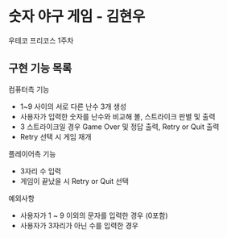 숫자 야구 게임 - 김현우
=
우테코 프리코스 1주차

구현 기능 목록
-

컴퓨터측 기능
- 1~9 사이의 서로 다른 난수 3개 생성
- 사용자가 입력한 숫자를 난수와 비교해 볼, 스트라이크 판별 및 출력
- 3 스트라이크일 경우 Game Over 및 정답 출력, Retry or Quit 출력
- Retry 선택 시 게임 재개

플레이어측 기능
- 3자리 수 입력
- 게임이 끝났을 시 Retry or Quit 선택

예외사항
- 사용자가 1 ~ 9 이외의 문자를 입력한 경우 (0포함)
- 사용자가 3자리가 아닌 수를 입력한 경우
